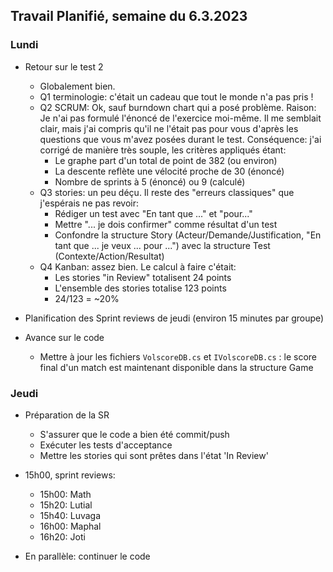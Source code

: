 ## Travail Planifié, semaine du 6.3.2023

### Lundi

- Retour sur le test 2
    - Globalement bien.
    - Q1 terminologie: c'était un cadeau que tout le monde n'a pas pris !
    - Q2 SCRUM: Ok, sauf burndown chart qui a posé problème. Raison: Je n'ai pas formulé l'énoncé de l'exercice moi-même. Il me semblait clair, mais j'ai compris qu'il ne l'était pas pour vous d'après les questions que vous m'avez posées durant le test. Conséquence: j'ai corrigé de manière très souple, les critères appliqués étant:
        - Le graphe part d'un total de point de 382 (ou environ)
        - La descente reflète une vélocité proche de 30 (énoncé)
        - Nombre de sprints à 5 (énoncé) ou 9 (calculé)
    - Q3 stories: un peu déçu. Il reste des "erreurs classiques" que j'espérais ne pas revoir:
        - Rédiger un test avec "En tant que ..." et "pour..."
        - Mettre "... je dois confirmer" comme résultat d'un test
        - Confondre la structure Story (Acteur/Demande/Justification, "En tant que ... je veux ... pour ...") avec la structure Test (Contexte/Action/Resultat)
    - Q4 Kanban: assez bien. Le calcul à faire c'était:
        - Les stories "in Review" totalisent 24 points
        - L'ensemble des stories totalise 123 points
        - 24/123 = ~20%

- Planification des Sprint reviews de jeudi (environ 15 minutes par groupe)

- Avance sur le code
    - Mettre à jour les fichiers `VolscoreDB.cs` et `IVolscoreDB.cs` : le score final d'un match est maintenant disponible dans la structure Game

### Jeudi

- Préparation de la SR
  - S'assurer que le code a bien été commit/push
  - Exécuter les tests d'acceptance
  - Mettre les stories qui sont prêtes dans l'état 'In Review'

- 15h00, sprint reviews:
    - 15h00: Math
    - 15h20: Lutial
    - 15h40: Luvaga
    - 16h00: Maphal
    - 16h20: Joti
- En parallèle: continuer le code

